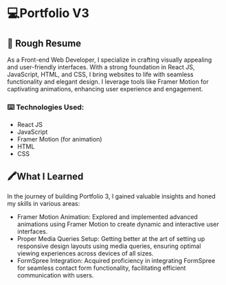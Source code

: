 # 💻Portfolio V3

## 📝 Rough Resume

As a Front-end Web Developer, I specialize in crafting visually appealing and user-friendly interfaces. With a strong foundation in React JS, JavaScript, HTML, and CSS, I bring websites to life with seamless functionality and elegant design. I leverage tools like Framer Motion for captivating animations, enhancing user experience and engagement.

### ⌨️ Technologies Used:

- React JS
- JavaScript
- Framer Motion (for animation)
- HTML
- CSS

## 🖍️What I Learned

In the journey of building Portfolio 3, I gained valuable insights and honed my skills in various areas:

- Framer Motion Animation: Explored and implemented advanced animations using Framer Motion to create dynamic and interactive user interfaces.
- Proper Media Queries Setup: Getting better at the art of setting up responsive design layouts using media queries, ensuring optimal viewing experiences across devices of all sizes.
- FormSpree Integration: Acquired proficiency in integrating FormSpree for seamless contact form functionality, facilitating efficient communication with users.
